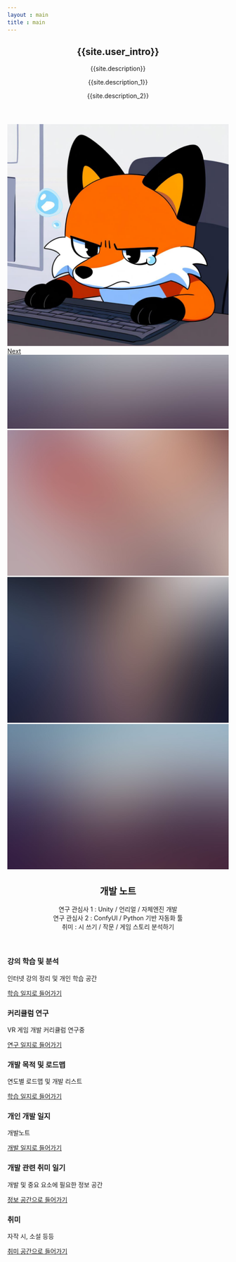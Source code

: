 ```yaml
---
layout : main
title : main
---
```

<section id="banner">
	<div class="content">
		<header>
			<h2>{{site.user_intro}}</h2>
			<p>{{site.description}}</p>
			<p>{{site.description_1}}</p>
			<p>{{site.description_2}}</p>
		</header>
		<span class="image"><img src="images/Profile.jpg" alt="" /></span>
	</div>
	<a href="#one" class="goto-next scrolly">Next</a>
</section>

<!-- one -->
<!--
<section id="one" class="spotlight style3 left">
	<span class="image fit main bottom"><img src="images/pic04.jpg" alt="" /></span>
	<div class="content">
		<header>
			<h2>게임 클라이언트 개발자</h2>
			<p>리뉴얼 중</p>
		</header>
		<p>리뉴얼 중</p>
		<ul class="actions">
			<li><a href="#" class="button">Not Implement</a></li>
		</ul>
	</div>
	<a href="#two" class="goto-next scrolly">Next</a>
</section>

<section id="two" class="spotlight style2 right">
	<span class="image fit main"><img src="images/pic03.jpg" alt="" /></span>
	<div class="content">
		<header>
			<h2>AI 개발 연구</h2>
			<p>리뉴얼 중</p>
		</header>
		<p>리뉴얼 중</p>
		<ul class="actions">
			<li><a href="#" class="button">Not Implement</a></li>
		</ul>
	</div>
	<a href="#three" class="goto-next scrolly">Next</a>
</section>
-->
<section id="two">
	<div class="col-12"><span class="image fit"><img src="images/pic07.jpg" alt="" /></span></div>
	<div class="container">
		<div class="box alt">
			<div class="row gtr-50 gtr-uniform">		
				<div class="col-4 col-6-xsmall"><a href="web_game/tetris.html"><span class="image fit"><img src="images/pic02.jpg" alt="" /></span></a></div>
				<div class="col-4 col-6-xsmall"><a href=""><span class="image fit"><img src="images/pic03.jpg" alt="" /></span></a></div>
				<div class="col-4 col-6-xsmall"><a href=""><span class="image fit"><img src="images/pic04.jpg" alt="" /></span></a></div>
				<!--<div class="col-4 col-6-xsmall"><a href=""><span class="image fit"><img src="images/pic04.jpg" alt="" /></span></a></div>
				<div class="col-4 col-6-xsmall"><span class="image fit"><img src="images/pic02.jpg" alt="" /></span></div>
				<div class="col-4 col-6-xsmall"><span class="image fit"><img src="images/pic03.jpg" alt="" /></span></div>
				<div class="col-4 col-6-xsmall"><span class="image fit"><img src="images/pic03.jpg" alt="" /></span></div>
				<div class="col-4 col-6-xsmall"><span class="image fit"><img src="images/pic04.jpg" alt="" /></span></div>
				<div class="col-4 col-6-xsmall"><span class="image fit"><img src="images/pic02.jpg" alt="" /></span></div>
				<div class="col-4 col-6-xsmall"><span class="image fit"><img src="images/pic02.jpg" alt="" /></span></div>
				<div class="col-4 col-6-xsmall"><span class="image fit"><img src="images/pic03.jpg" alt="" /></span></div>
				<div class="col-4 col-6-xsmall"><span class="image fit"><img src="images/pic04.jpg" alt="" /></span></div>-->
			</div>
		</div>
	</div>
</section>



<!-- Four -->
<section id="three" class="wrapper style1 special fade-up">
	<div class="container">
		<header class="major">
			<h2>개발 노트</h2>
			<p>연구 관심사 1 : Unity / 언리얼 / 자체엔진 개발 <br/>
			연구 관심사 2 : ConfyUI / Python 기반 자동화 툴 <br/>
			취미 : 시 쓰기 / 작문 / 게임 스토리 분석하기 </p>
		</header>
		<div class="box alt">
			<div class="row gtr-uniform">
				<section class="col-4 col-6-medium col-12-xsmall">
					<span class="icon solid alt major fa-file"></span>
					<h3>강의 학습 및 분석</h3>
					<p>인터넷 강의 정리 및 개인 학습 공간</p>
					<a href="board_study" class="button">학습 일지로 들어가기</a>
				</section>
				<section class="col-4 col-6-medium col-12-xsmall">
					<span class="icon solid alt major fa-flask"></span>
					<h3>커리큘럼 연구</h3>
					<p>VR 게임 개발 커리큘럼 연구중</p>
					<a href="board_curriculum" class="button">연구 일지로 들어가기</a>
				</section>
				<section class="col-4 col-6-medium col-12-xsmall">
					<span class="icon solid alt major fa-comment"></span>
					<h3>개발 목적 및 로드맵</h3>
					<p>연도별 로드맵 및 개발 리스트</p>
					<a href="board_roadmap" class="button">학습 일지로 들어가기</a>
				</section>
				<section class="col-4 col-6-medium col-12-xsmall">
					<span class="icon solid alt major fa-chart-area"></span>
					<h3>개인 개발 일지</h3>
					<p>개발노트</p>
					<a href="board_development" class="button">개발 일지로 들어가기</a>
				</section>
				<section class="col-4 col-6-medium col-12-xsmall">
					<span class="icon solid alt major fa-lock"></span>
					<h3>개발 관련 취미 일기</h3>
					<p>개발 및 중요 요소에 필요한 정보 공간</p>
					<a href="board_diary" class="button">정보 공간으로 들어가기</a>
				</section>
				<section class="col-4 col-6-medium col-12-xsmall">
					<span class="icon solid alt major fa-paper-plane"></span>
					<h3>취미</h3>
					<p>자작 시, 소설 등등</p>
					<a href="board_hobby" class="button">취미 공간으로 들어가기</a>
				</section>
			</div>
		</div>
	</div>
</section>
